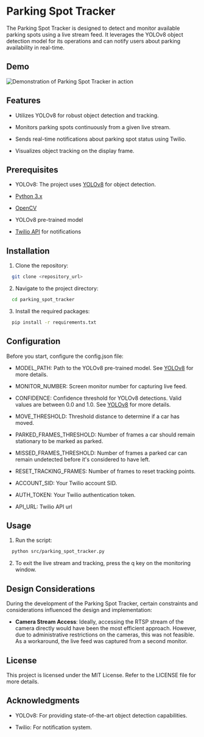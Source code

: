 
# Parking Spot Tracker

The Parking Spot Tracker is designed to detect and monitor available parking spots using a live stream feed. It leverages the YOLOv8 object detection model for its operations and can notify users about parking availability in real-time.


## Demo

![Demonstration of Parking Spot Tracker in action](URL_of_GIF)


## Features

* Utilizes YOLOv8 for robust object detection and tracking.

* Monitors parking spots continuously from a given live stream.

* Sends real-time notifications about parking spot status using Twilio.

* Visualizes object tracking on the display frame.
## Prerequisites

*  YOLOv8: The project uses [YOLOv8](https://github.com/ultralytics/ultralytics) for object detection.

* [Python 3.x](https://www.python.org/downloads/)

* [OpenCV](https://opencv.org/)

* YOLOv8 pre-trained model

* [Twilio API](https://www.twilio.com/docs/quickstart) for notifications
## Installation

1) Clone the repository:

```bash
  git clone <repository_url>
```
2) Navigate to the project directory:

```bash
  cd parking_spot_tracker
```

3) Install the required packages:

```bash
  pip install -r requirements.txt
```

## Configuration

Before you start, configure the config.json file:

* MODEL_PATH: Path to the YOLOv8 pre-trained model. See [YOLOv8](https://github.com/ultralytics/ultralytics) for more details. 

* MONITOR_NUMBER: Screen monitor number for capturing live feed.

* CONFIDENCE: Confidence threshold for YOLOv8 detections. Valid values are between 0.0 and 1.0.  See [YOLOv8](https://github.com/ultralytics/ultralytics) for more details.

* MOVE_THRESHOLD: Threshold distance to determine if a car has moved.

* PARKED_FRAMES_THRESHOLD: Number of frames a car should remain stationary to be marked as parked.

* MISSED_FRAMES_THRESHOLD: Number of frames a parked car can remain undetected before it's considered to have left.

* RESET_TRACKING_FRAMES: Number of frames to reset tracking points.

* ACCOUNT_SID: Your Twilio account SID.

* AUTH_TOKEN: Your Twilio authentication token.

* API_URL: Twilio API url




## Usage

1) Run the script:

```bash
  python src/parking_spot_tracker.py
```

2) To exit the live stream and tracking, press the q key on the monitoring window.
    
## Design Considerations

During the development of the Parking Spot Tracker, certain constraints and considerations influenced the design and implementation:

- **Camera Stream Access**: Ideally, accessing the RTSP stream of the camera directly would have been the most efficient approach. However, due to administrative restrictions on the cameras, this was not feasible. As a workaround, the live feed was captured from a second monitor.
## License

This project is licensed under the MIT License. Refer to the LICENSE file for more details.
## Acknowledgments

* YOLOv8: For providing state-of-the-art object detection capabilities.

* Twilio: For notification system.
